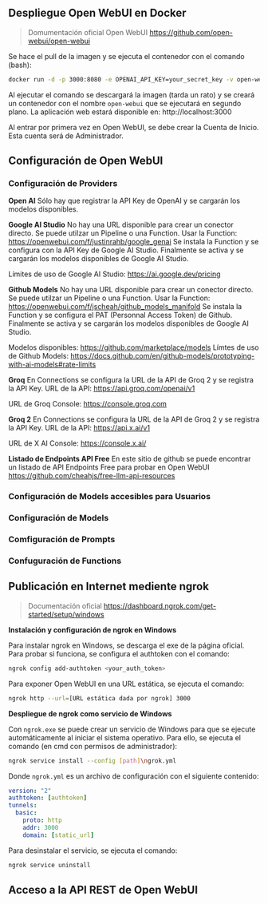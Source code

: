 ## Despliegue Open WebUI en Docker 

> Domumentación oficial Open WebUI
> https://github.com/open-webui/open-webui

Se hace el pull de la imagen y se ejecuta el contenedor con el comando (bash):
```bash
docker run -d -p 3000:8080 -e OPENAI_API_KEY=your_secret_key -v open-webui:/app/backend/data --name open-webui --restart always ghcr.io/open-webui/open-webui:main
```
Al ejecutar el comando se descargará la imagen (tarda un rato) y se creará un contenedor con el nombre `open-webui` que se ejecutará en segundo plano. La aplicación web estará disponible en: http://localhost:3000

Al entrar por primera vez en Open WebUI, se debe crear la Cuenta de Inicio. Esta cuenta será de Administrador.

## Configuración de Open WebUI

### Configuración de Providers

**Open AI**
Sólo hay que registrar la API Key de OpenAI y se cargarán los modelos disponibles.

**Google AI Studio**
No hay una URL disponible para crear un conector directo. Se puede utilzar un Pipeline o una Function. 
Usar la Function: https://openwebui.com/f/justinrahb/google_genai
Se instala la Function y se configura con la API Key de Google AI Studio. 
Finalmente se activa y se cargarán los modelos disponibles de Google AI Studio.

Límites de uso de Google AI Studio: https://ai.google.dev/pricing

**Github Models**
No hay una URL disponible para crear un conector directo. Se puede utilzar un Pipeline o una Function. 
Usar la Function: https://openwebui.com/f/jscheah/github_models_manifold
Se instala la Function y se configura el PAT (Personnal Access Token) de Github. 
Finalmente se activa y se cargarán los modelos disponibles de Google AI Studio.

Modelos disponibles: https://github.com/marketplace/models
Límtes de uso de Github Models: https://docs.github.com/en/github-models/prototyping-with-ai-models#rate-limits

**Groq**
En Connections se configura la URL de la API de Groq 2 y se registra la API Key.
URL de la API: https://api.groq.com/openai/v1

URL de Groq Console: https://console.groq.com

**Groq 2**
En Connections se configura la URL de la API de Groq 2 y se registra la API Key.
URL de la API: https://api.x.ai/v1

URL de X AI Console: https://console.x.ai/

**Listado de Endpoints API Free**
En este sitio de github se puede encontrar un listado de API Endpoints Free para probar en Open WebUI
https://github.com/cheahjs/free-llm-api-resources 



### Configuración de Models accesibles para Usuarios

### Configuración de Models

### Comfiguración de Prompts

### Confuguración de Functions


## Publicación en Internet mediente ngrok

> Documentación oficial
> https://dashboard.ngrok.com/get-started/setup/windows

**Instalación y configuración de ngrok en Windows**

Para instalar ngrok en Windows, se descarga el exe de la página oficial.
Para probar si funciona, se configura el authtoken con el comando:
```bash
ngrok config add-authtoken <your_auth_token>
```
Para exponer Open WebUI en una URL estática, se ejecuta el comando:
```bash
ngrok http --url=[URL estática dada por ngrok] 3000
```

**Despliegue de ngrok como servicio de Windows**

Con `ngrok.exe` se puede crear un servicio de Windows para que se ejecute automáticamente al iniciar el sistema operativo. Para ello, se ejecuta el comando (en cmd con permisos de administrador):
```bash
ngrok service install --config [path]\ngrok.yml
```
Donde `ngrok.yml` es un archivo de configuración con el siguiente contenido:
```yaml
version: "2"
authtoken: [authtoken]
tunnels:
  basic:
    proto: http
    addr: 3000
    domain: [static_url]
```
Para desinstalar el servicio, se ejecuta el comando:
```bash
ngrok service uninstall
```



## Acceso a la API REST de Open WebUI